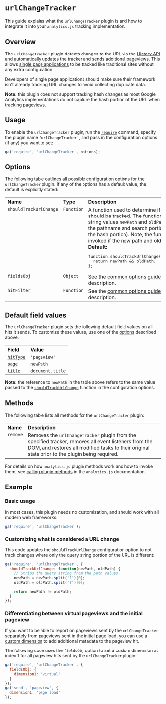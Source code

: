 # `urlChangeTracker`

This guide explains what the `urlChangeTracker` plugin is and how to integrate it into your `analytics.js` tracking implementation.

## Overview

The `urlChangeTracker` plugin detects changes to the URL via the [History API](https://developer.mozilla.org/en-US/docs/Web/API/History_API) and automatically updates the tracker and sends additional pageviews. This allows [single page applications](https://en.wikipedia.org/wiki/Single-page_application) to be tracked like traditional sites without any extra configuration.

Developers of single page applications should make sure their framework isn't already tracking URL changes to avoid collecting duplicate data.

**Note:** this plugin does not support tracking hash changes as most Google Analytics implementations do not capture the hash portion of the URL when tracking pageviews.

## Usage

To enable the `urlChangeTracker` plugin, run the [`require`](https://developers.google.com/analytics/devguides/collection/analyticsjs/using-plugins) command, specify the plugin name `'urlChangeTracker'`, and pass in the configuration options (if any) you want to set:

```js
ga('require', 'urlChangeTracker', options);
```

## Options

The following table outlines all possible configuration options for the `urlChangeTracker` plugin. If any of the options has a default value, the default is explicitly stated:

<table>
  <tr valign="top">
    <th align="left">Name</th>
    <th align="left">Type</th>
    <th align="left">Description</th>
  </tr>
  <tr valign="top">
    <td><code>shouldTrackUrlChange</code></td>
    <td><code>Function</code></td>
    <td>
      A function used to determine if a URL change should be tracked. The function is invoked with the string values <code>newPath</code> and <code>oldPath</code> which represent the pathname and search portion of the URL (not the hash portion). Note, the function is only invoked if the new path and old path are different.<br>
      <strong>Default:</strong>
<pre>function shouldTrackUrlChange(newPath, oldPath) {
  return newPath &amp;&amp; oldPath;
};</pre>
    </td>
  <tr valign="top">
    <td><code>fieldsObj</code></td>
    <td><code>Object</code></td>
    <td>See the <a href="/docs/common-options.md#fieldsobj">common options guide</a> for the <code>fieldsObj</code> description.</td>
  </tr>
  <tr valign="top">
    <td><code>hitFilter</code></td>
    <td><code>Function</code></td>
    <td>See the <a href="/docs/common-options.md#hitfilter">common options guide</a> for the <code>hitFilter</code> description.</td>
  </tr>
</table>

## Default field values

The `urlChangeTracker` plugin sets the following default field values on all hits it sends. To customize these values, use one of the [options](#options) described above.

<table>
  <tr valign="top">
    <th align="left">Field</th>
    <th align="left">Value</th>
  </tr>
  <tr valign="top">
    <td><a href="https://developers.google.com/analytics/devguides/collection/analyticsjs/field-reference#hitType"><code>hitType</code></a></td>
    <td><code>'pageview'</code></td>
  </tr>
  <tr valign="top">
    <td><a href="https://developers.google.com/analytics/devguides/collection/analyticsjs/field-reference#page"><code>page</code></a></td>
    <td><code>newPath</code></td>
  </tr>
  <tr valign="top">
    <td><a href="https://developers.google.com/analytics/devguides/collection/analyticsjs/field-reference#title"><code>title</code></a></td>
    <td><code>document.title</code></td>
  </tr>
</table>

**Note:** the reference to `newPath` in the table above refers to the same value passed to the [`shouldTrackUrlChange`](#options) function in the configuration options.

## Methods

The following table lists all methods for the `urlChangeTracker` plugin:

<table>
  <tr valign="top">
    <th align="left">Name</th>
    <th align="left">Description</th>
  </tr>
  <tr valign="top">
    <td><code>remove</code></td>
    <td>Removes the <code>urlChangeTracker</code> plugin from the specified tracker, removes all event listeners from the DOM, and restores all modified tasks to their original state prior to the plugin being required.</td>
  </tr>
</table>

For details on how `analytics.js` plugin methods work and how to invoke them, see [calling plugin methods](https://developers.google.com/analytics/devguides/collection/analyticsjs/using-plugins#calling_plugin_methods) in the `analytics.js` documentation.

## Example

### Basic usage

In most cases, this plugin needs no customization, and should work with all modern web frameworks:

```js
ga('require', 'urlChangeTracker');
```

### Customizing what is considered a URL change

This code updates the `shouldTrackUrlChange` configuration option to not track changes where only the query string portion of the URL is different:

```js
ga('require', 'urlChangeTracker', {
  shouldTrackUrlChange: function(newPath, oldPath) {
    // Strips the query string from the path values.
    newPath = newPath.split('?')[0];
    oldPath = oldPath.split('?')[0];

    return newPath != oldPath;
  }
});
```

### Differentiating between virtual pageviews and the initial pageview

If you want to be able to report on pageviews sent by the `urlChangeTracker` separately from pageviews sent in the initial page load, you can use a [custom dimension](https://support.google.com/analytics/answer/2709828) to add additional metadata to the pageview hit.

The following code uses the `fieldsObj` option to set a custom dimension at index 1 for all pageview hits sent by the `urlChangeTracker` plugin:

```js
ga('require', 'urlChangeTracker', {
  fieldsObj: {
    dimension1: 'virtual'
  }
});
ga('send', 'pageview', {
  dimension1: 'page load'
});
```
